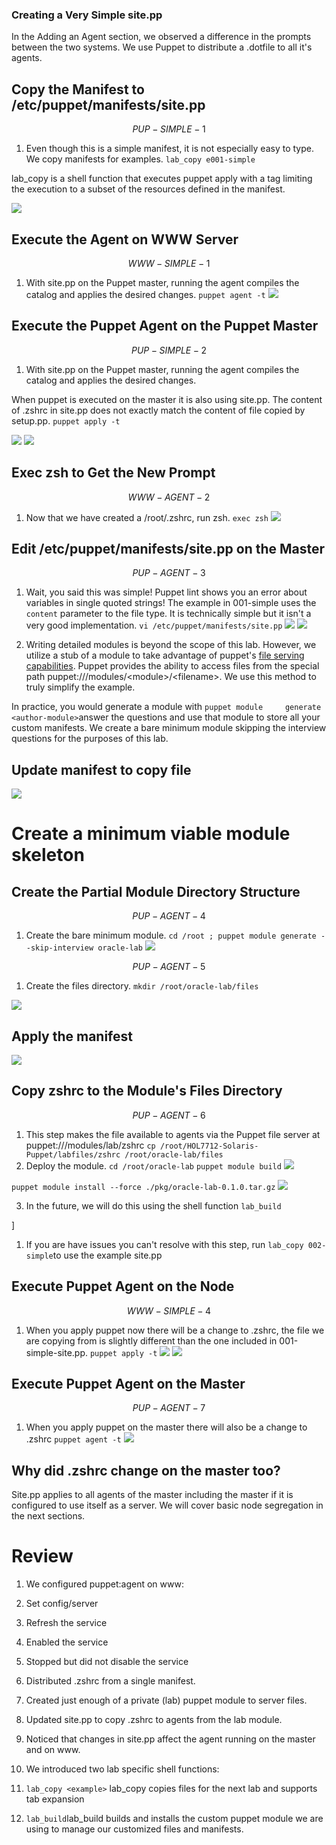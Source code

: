 ### Creating a Very Simple site.pp

In the Adding an Agent section, we observed a difference in the prompts between the two systems. We use Puppet to distribute a .dotfile to all it's agents.

## Copy the Manifest to /etc/puppet/manifests/site.pp


$$
PUP-SIMPLE-1
$$


1. Even though this is a simple manifest, it is not especially easy to type. We copy manifests for examples.
  `lab_copy e001-simple`

  lab_copy is a shell function that executes puppet apply with a tag limiting the execution to a subset of the resources defined in the manifest.


![](/assets/SIMPLE-PUP-001.0.png)

## Execute the Agent on WWW Server


$$
WWW-SIMPLE-1
$$


1. With site.pp on the Puppet master, running the agent compiles the catalog and applies the desired changes.
  `puppet agent -t`
  ![](/assets/SIMPLE-WWW-001.0.png)

## Execute the Puppet Agent on the Puppet Master


$$
PUP-SIMPLE-2
$$


1. With site.pp on the Puppet master, running the agent compiles the catalog and applies the desired changes.

  When puppet is executed on the master it is also using site.pp. The content of .zshrc in site.pp does not exactly match the content of file copied by setup.pp.
  `puppet apply -t`

  ![](/assets/SIMPLE-PUP-002.0.png)
  ![](/assets/SIMPLE-PUP-002.1.png)


## Exec zsh to Get the New Prompt


$$
WWW-AGENT-2
$$


1. Now that we have created a /root/.zshrc, run zsh.
  `exec zsh`
  ![](/assets/SIMPLE-WWW-002.0.png)

## Edit /etc/puppet/manifests/site.pp on the Master


$$
PUP-AGENT-3
$$


1. Wait, you said this was simple! Puppet lint shows you an error about variables in single quoted strings! The example in 001-simple uses the `content` parameter to the file type.  It is technically simple but it isn't a very good implementation.
  `vi /etc/puppet/manifests/site.pp`
  ![](/assets/SIMPLE-PUP-003.0.png)
  ![](/assets/SIMPLE-PUP-003.1.png)

2. Writing detailed modules is beyond the scope of this lab. However, we utilize a stub of a module to take advantage of puppet's [file serving capabilities](https://docs.puppet.com/puppet/latest/reference/modules_fundamentals.html#files). Puppet provides the ability to access files from the special path puppet:///modules/&lt;module&gt;/&lt;filename&gt;. We use this method to truly simplify the example.

In practice, you would generate a module with `puppet module     generate <author-module>`answer the questions and use that module to store all your custom manifests. We create a bare minimum module skipping the interview questions for the purposes of this lab.

## Update manifest to copy file

![](/assets/SIMPLE-PUP-003.2.png)

# Create a minimum viable module skeleton

## Create the Partial Module Directory Structure


$$
PUP-AGENT-4
$$


1. Create the bare minimum module.
  `cd /root ; puppet module generate --skip-interview oracle-lab`
  ![](/assets/SIMPLE-PUP-004.0.png)


$$
PUP-AGENT-5
$$


1. Create the files directory.
  `mkdir /root/oracle-lab/files`

  ![](/assets/SIMPLE-PUP-005.0.png)

## Apply the manifest

![](assets/SIMPLE-WWW-003.0.png)


## Copy zshrc to the Module's Files Directory


$$
PUP-AGENT-6
$$


1. This step makes the file available to agents via the Puppet file server at puppet:///modules/lab/zshrc
  `cp /root/HOL7712-Solaris-Puppet/labfiles/zshrc /root/oracle-lab/files`
2. Deploy the module.
  `cd /root/oracle-lab`
  `puppet module build`
![](/assets/SIMPLE-PUP-008.0.png)

  `puppet module install --force ./pkg/oracle-lab-0.1.0.tar.gz`
![](/assets/SIMPLE-PUP-009.0.png)

3. In the future, we will do this using the shell function `lab_build`

]



1. If you are have issues you can't resolve with this step, run `lab_copy 002-simple`to use the example site.pp

## Execute Puppet Agent on the Node


$$
WWW-SIMPLE-4
$$


1. When you apply puppet now there will be a change to .zshrc, the file we are copying from is slightly different than the one included in 001-simple-site.pp.
  `puppet apply -t`
  ![](/assets/SIMPLE-WWW-004.0.png)
  ![](/assets/SIMPLE-WWW-004.1.png)

## Execute Puppet Agent on the Master


$$
PUP-AGENT-7
$$


1. When you apply puppet on the master there will also be a change to .zshrc 
  `puppet agent -t`
  ![](/assets/SIMPLE-PUP-010.0.png)

## Why did .zshrc change on the master too?

Site.pp applies to all agents of the master including the master if it is configured to use itself as a server.  We will cover basic node segregation in the next sections.

# Review

1. We configured puppet:agent on www:
  1. Set config/server
  2. Refresh the service
  3. Enabled the service
  4. Stopped but did not disable the service

2. Distributed .zshrc from a single manifest.

3. Created just enough of a private (lab) puppet module to server files.

4. Updated site.pp to copy .zshrc to agents from the lab module.

5. Noticed that changes in  site.pp affect the agent running on the master and on www.

6. We introduced two lab specific shell functions:
  1. `lab_copy <example>` lab_copy copies files for the next lab and supports tab expansion
  2. `lab_build`lab_build builds and installs the custom puppet module we are using to manage our customized files and manifests.


